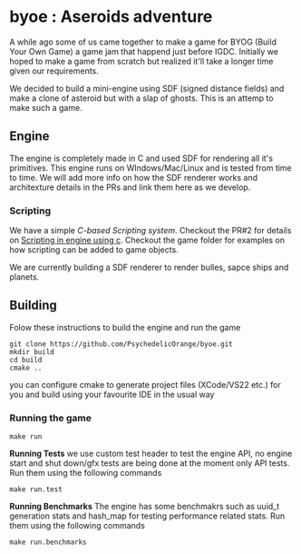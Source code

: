 # byoe : Aseroids adventure
A while ago some of us came together to make a game for BYOG (Build Your Own Game) a game jam that happend just before IGDC. Initially we hoped to make a game from scratch but realized it'll take a longer time given our requirements. 

We decided to build a mini-engine using SDF (signed distance fields) and make a clone of asteroid but with a slap of ghosts. This is an attemp to make such a game.

## Engine 
The engine is completely made in C and used SDF for rendering all it's primitives. This engine runs on WIndows/Mac/Linux and is tested from time to time. We will add more info on how the SDF renderer works and architexture details in the PRs and link them here as we develop.

### Scripting
We have a simple *C-based Scripting system*. Checkout the PR#2 for details on [Scripting in engine using c](https://github.com/PsychedelicOrange/byoe/pull/2). Checkout the game folder for examples on how scripting can be added to game objects.

We are currently building a SDF renderer to render bulles, sapce ships and planets.

## Building

Folow these instructions to build the engine and run the game

```
git clone https://github.com/PsychedelicOrange/byoe.git
mkdir build
cd build
cmake ..
```

you can configure cmake to generate project files (XCode/VS22 etc.) for you and build using your favourite IDE in the usual way 

### Running the game
```
make run
```

**Running Tests**
we use custom test header to test the engine API, no engine start and shut down/gfx tests are being done at the moment only API tests. Run them using the following commands
```
make run.test
```

**Running Benchmarks**
The engine has some benchmakrs such as uuid_t generation stats and hash_map for testing performance related stats. Run them using the following commands
```
make run.benchmarks
```
